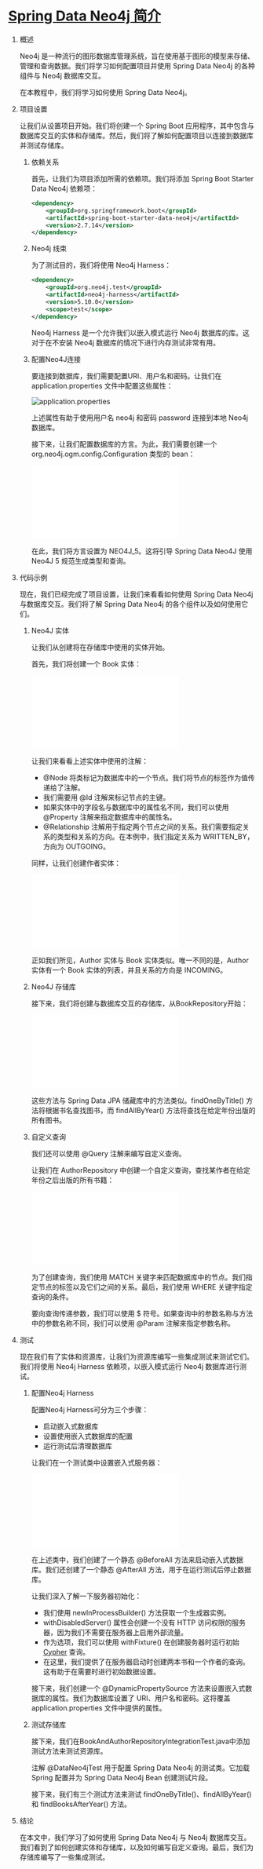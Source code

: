 # [Spring Data Neo4j 简介](https://www.baeldung.com/spring-data-neo4j-intro)

1. 概述

    Neo4j 是一种流行的图形数据库管理系统，旨在使用基于图形的模型来存储、管理和查询数据。我们将学习如何配置项目并使用 Spring Data Neo4j 的各种组件与 Neo4j 数据库交互。

    在本教程中，我们将学习如何使用 Spring Data Neo4j。

2. 项目设置

    让我们从设置项目开始。我们将创建一个 Spring Boot 应用程序，其中包含与数据库交互的实体和存储库。然后，我们将了解如何配置项目以连接到数据库并测试存储库。

    1. 依赖关系

        首先，让我们为项目添加所需的依赖项。我们将添加 Spring Boot Starter Data Neo4j 依赖项：

        ```xml
        <dependency>
            <groupId>org.springframework.boot</groupId>
            <artifactId>spring-boot-starter-data-neo4j</artifactId>
            <version>2.7.14</version>
        </dependency>
        ```

    2. Neo4j 线束

        为了测试目的，我们将使用 Neo4j Harness：

        ```xml
        <dependency>
            <groupId>org.neo4j.test</groupId>
            <artifactId>neo4j-harness</artifactId>
            <version>5.10.0</version>
            <scope>test</scope>
        </dependency>
        ```

        Neo4j Harness 是一个允许我们以嵌入模式运行 Neo4j 数据库的库。这对于在不安装 Neo4j 数据库的情况下进行内存测试非常有用。

    3. 配置Neo4J连接

        要连接到数据库，我们需要配置URI、用户名和密码。让我们在 application.properties 文件中配置这些属性：

        ![application.properties](/src/main/resources/application.properties)

        上述属性有助于使用用户名 neo4j 和密码 password 连接到本地 Neo4j 数据库。

        接下来，让我们配置数据库的方言。为此，我们需要创建一个 org.neo4j.ogm.config.Configuration 类型的 bean：

        ![Neo4jConfig](/src/main/java/com/baeldung/spring/data/neo4j/config/Neo4jConfig.java)

        在此，我们将方言设置为 NEO4J_5。这将引导 Spring Data Neo4J 使用 Neo4J 5 规范生成类型和查询。

3. 代码示例

    现在，我们已经完成了项目设置，让我们来看看如何使用 Spring Data Neo4j 与数据库交互。我们将了解 Spring Data Neo4j 的各个组件以及如何使用它们。

    1. Neo4J 实体

        让我们从创建将在存储库中使用的实体开始。

        首先，我们将创建一个 Book 实体：

        ![Book](/src/main/java/com/baeldung/spring/data/neo4j/domain/Book.java)

        让我们来看看上述实体中使用的注解：

        - @Node 将类标记为数据库中的一个节点。我们将节点的标签作为值传递给了注解。
        - 我们需要用 @Id 注解来标记节点的主键。
        - 如果实体中的字段名与数据库中的属性名不同，我们可以使用 @Property 注解来指定数据库中的属性名。
        - @Relationship 注解用于指定两个节点之间的关系。我们需要指定关系的类型和关系的方向。在本例中，我们指定关系为 WRITTEN_BY，方向为 OUTGOING。

        同样，让我们创建作者实体：

        ![Author](/src/main/java/com/baeldung/spring/data/neo4j/domain/Author.java)

        正如我们所见，Author 实体与 Book 实体类似。唯一不同的是，Author 实体有一个 Book 实体的列表，并且关系的方向是 INCOMING。

    2. Neo4J 存储库

        接下来，我们将创建与数据库交互的存储库，从BookRepository开始：

        ![BookRepository](/src/main/java/com/baeldung/spring/data/neo4j/repository/BookRepository.java)

        这些方法与 Spring Data JPA 储藏库中的方法类似。findOneByTitle() 方法将根据书名查找图书，而 findAllByYear() 方法将查找在给定年份出版的所有图书。

    3. 自定义查询

        我们还可以使用 @Query 注解来编写自定义查询。

        让我们在 AuthorRepository 中创建一个自定义查询，查找某作者在给定年份之后出版的所有书籍：

        ![AuthorRepository](/src/main/java/com/baeldung/spring/data/neo4j/repository/AuthorRepository.java)

        为了创建查询，我们使用 MATCH 关键字来匹配数据库中的节点。我们指定节点的标签以及它们之间的关系。最后，我们使用 WHERE 关键字指定查询的条件。

        要向查询传递参数，我们可以使用 $ 符号。如果查询中的参数名称与方法中的参数名称不同，我们可以使用 @Param 注解来指定参数名称。

4. 测试

    现在我们有了实体和资源库，让我们为资源库编写一些集成测试来测试它们。我们将使用 Neo4j Harness 依赖项，以嵌入模式运行 Neo4j 数据库进行测试。

    1. 配置Neo4j Harness

        配置Neo4j Harness可分为三个步骤：

        - 启动嵌入式数据库
        - 设置使用嵌入式数据库的配置
        - 运行测试后清理数据库

        让我们在一个测试类中设置嵌入式服务器：

        ![BookAndAuthorRepositoryIntegrationTest.java](/src/test/java/com/baeldung/spring/data/neo4j/BookAndAuthorRepositoryIntegrationTest.java)

        在上述类中，我们创建了一个静态 @BeforeAll 方法来启动嵌入式数据库。我们还创建了一个静态 @AfterAll 方法，用于在运行测试后停止数据库。

        让我们深入了解一下服务器初始化：

        - 我们使用 newInProcessBuilder() 方法获取一个生成器实例。
        - withDisabledServer() 属性会创建一个没有 HTTP 访问权限的服务器，因为我们不需要在服务器上启用外部流量。
        - 作为选项，我们可以使用 withFixture() 在创建服务器时运行初始 [Cypher](https://www.baeldung.com/java-neo4j#cypher-query-language) 查询。
        - 在这里，我们提供了在服务器启动时创建两本书和一个作者的查询。这有助于在需要时进行初始数据设置。

        接下来，我们创建一个 @DynamicPropertySource 方法来设置嵌入式数据库的属性。我们为数据库设置了 URI、用户名和密码。这将覆盖 application.properties 文件中提供的属性。

    2. 测试存储库

        接下来，我们在BookAndAuthorRepositoryIntegrationTest.java中添加测试方法来测试资源库。

        注解 @DataNeo4jTest 用于配置 Spring Data Neo4j 的测试类。它加载 Spring 配置并为 Spring Data Neo4j Bean 创建测试片段。

        接下来，我们有三个测试方法来测试 findOneByTitle()、findAllByYear() 和 findBooksAfterYear() 方法。

5. 结论

    在本文中，我们学习了如何使用 Spring Data Neo4j 与 Neo4j 数据库交互。我们看到了如何创建实体和存储库，以及如何编写自定义查询。最后，我们为存储库编写了一些集成测试。
